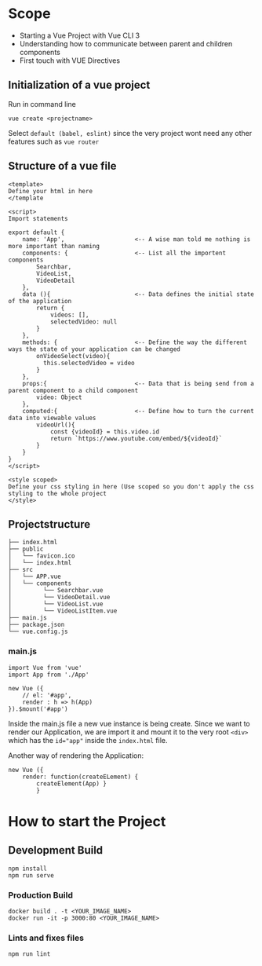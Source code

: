 # Scope
- Starting a Vue Project with Vue CLI 3
- Understanding how to communicate between parent and children components
- First touch with VUE Directives

## Initialization of a vue project
Run in command line
```
vue create <projectname>
```
Select ` default (babel, eslint) ` since the very project wont need any other features such as `vue router`

## Structure of a vue file

```
<template>
Define your html in here
</template

<script>
Import statements

export default {
    name: 'App',                    <-- A wise man told me nothing is more important than naming
    components: {                   <-- List all the importent components
        Searchbar,
        VideoList,
        VideoDetail
    },
    data (){                        <-- Data defines the initial state of the application 
        return {
            videos: [],
            selectedVideo: null
        }
    },
    methods: {                      <-- Define the way the different ways the state of your application can be changed
        onVideoSelect(video){
          this.selectedVideo = video
        }
    },
    props:{                         <-- Data that is being send from a parent component to a child component
        video: Object
    },
    computed:{                      <-- Define how to turn the current data into viewable values
        videoUrl(){
            const {videoId} = this.video.id
            return `https://www.youtube.com/embed/${videoId}`
        }
    }
}
</script>

<style scoped>
Define your css styling in here (Use scoped so you don't apply the css styling to the whole project
</style>
```

## Projectstructure

```
├── index.html
├── public
│   └── favicon.ico
│   └── index.html
├── src
│   └── APP.vue
│   └── components
│         └── Searchbar.vue
│         └── VideoDetail.vue
│         └── VideoList.vue
│         └── VideoListItem.vue
├── main.js
├── package.json
└── vue.config.js
```
### main.js
```
import Vue from 'vue'
import App from './App'

new Vue ({
    // el: '#app',
    render : h => h(App)
}).$mount('#app')
```
Inside the main.js file a new vue instance is being create. Since we want to render our Application, we are import it and mount it to the very root `<div>` which has the `id="app"` inside the `index.html` file.

Another way of rendering the Application:
```
new Vue ({
    render: function(createELement) {
        createElement(App) }
        }
```



# How to start the Project

## Development Build
```
npm install
npm run serve
```

### Production Build
```
docker build . -t <YOUR_IMAGE_NAME>
docker run -it -p 3000:80 <YOUR_IMAGE_NAME>
```



### Lints and fixes files
```
npm run lint
```

